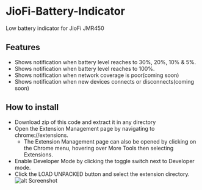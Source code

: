 # JioFi-Battery-Indicator
Low battery indicator for JioFi JMR450
## Features
 - Shows notification when battery level reaches to 30%, 20%, 10% & 5%.
 - Shows notification when battery level reaches to 100%.
 - Shows notification when network coverage is poor(coming soon)
 - Shows notification when new devices connects or disconnects(coming soon)
## How to install
- Download zip of this code and extract it in any directory
- Open the Extension Management page by navigating to chrome://extensions.
  - The Extension Management page can also be opened by clicking on the Chrome menu, hovering over More Tools then selecting Extensions.
- Enable Developer Mode by clicking the toggle switch next to Developer mode.
- Click the LOAD UNPACKED button and select the extension directory.
![alt Screenshot](https://developer-chrome-com.imgix.net/image/BrQidfK9jaQyIHwdw91aVpkPiib2/iYdLKFsJ1KSVGLhbLRvS.png?auto=format&w=1600)
